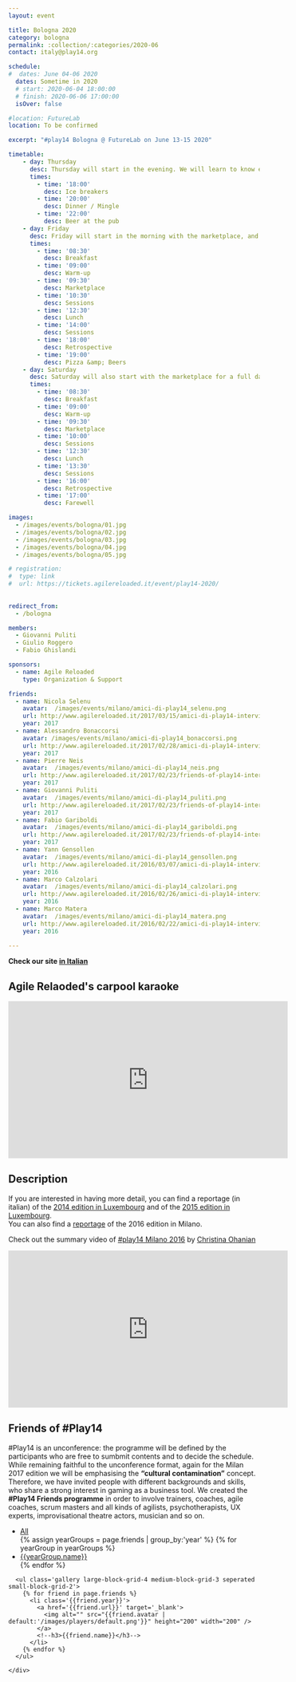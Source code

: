 ```yaml
---
layout: event

title: Bologna 2020
category: bologna
permalink: :collection/:categories/2020-06
contact: italy@play14.org

schedule:
#  dates: June 04-06 2020
  dates: Sometime in 2020
  # start: 2020-06-04 18:00:00
  # finish: 2020-06-06 17:00:00
  isOver: false

#location: FutureLab
location: To be confirmed

excerpt: "#play14 Bologna @ FutureLab on June 13-15 2020"

timetable:
    - day: Thursday
      desc: Thursday will start in the evening. We will learn to know each other and share a nice dinner all together.
      times:
        - time: '18:00'
          desc: Ice breakers
        - time: '20:00'
          desc: Dinner / Mingle
        - time: '22:00'
          desc: Beer at the pub
    - day: Friday
      desc: Friday will start in the morning with the marketplace, and then we will play games all day long.
      times:
        - time: '08:30'
          desc: Breakfast
        - time: '09:00'
          desc: Warm-up
        - time: '09:30'
          desc: Marketplace
        - time: '10:30'
          desc: Sessions
        - time: '12:30'
          desc: Lunch
        - time: '14:00'
          desc: Sessions
        - time: '18:00'
          desc: Retrospective
        - time: '19:00'
          desc: Pizza &amp; Beers
    - day: Saturday
      desc: Saturday will also start with the marketplace for a full day of games. Whoever needs to catch a plane can leave earlier.
      times:
        - time: '08:30'
          desc: Breakfast
        - time: '09:00'
          desc: Warm-up
        - time: '09:30'
          desc: Marketplace
        - time: '10:00'
          desc: Sessions
        - time: '12:30'
          desc: Lunch
        - time: '13:30'
          desc: Sessions
        - time: '16:00'
          desc: Retrospective
        - time: '17:00'
          desc: Farewell

images:
  - /images/events/bologna/01.jpg
  - /images/events/bologna/02.jpg
  - /images/events/bologna/03.jpg
  - /images/events/bologna/04.jpg
  - /images/events/bologna/05.jpg

# registration:
#  type: link
#  url: https://tickets.agilereloaded.it/event/play14-2020/
 
  
redirect_from:
  - /bologna

members:
  - Giovanni Puliti
  - Giulio Roggero
  - Fabio Ghislandi

sponsors:
  - name: Agile Reloaded
    type: Organization & Support

friends:
  - name: Nicola Selenu
    avatar:  /images/events/milano/amici-di-play14_selenu.png
    url: http://www.agilereloaded.it/2017/03/15/amici-di-play14-intervista-con-nicola-selenu/
    year: 2017
  - name: Alessandro Bonaccorsi
    avatar: /images/events/milano/amici-di-play14_bonaccorsi.png
    url: http://www.agilereloaded.it/2017/02/28/amici-di-play14-intervista-con-alessandro-bonaccorsi/
    year: 2017
  - name: Pierre Neis
    avatar:  /images/events/milano/amici-di-play14_neis.png
    url: http://www.agilereloaded.it/2017/02/23/friends-of-play14-interview-with-pierre-neis/
    year: 2017   
  - name: Giovanni Puliti
    avatar:  /images/events/milano/amici-di-play14_puliti.png
    url: http://www.agilereloaded.it/2017/02/23/friends-of-play14-interview-with-pierre-neis/
    year: 2017
  - name: Fabio Gariboldi
    avatar:  /images/events/milano/amici-di-play14_gariboldi.png
    url: http://www.agilereloaded.it/2017/02/23/friends-of-play14-interview-with-pierre-neis/
    year: 2017    
  - name: Yann Gensollen 
    avatar:  /images/events/milano/amici-di-play14_gensollen.png
    url: http://www.agilereloaded.it/2016/03/07/amici-di-play14-intervista-con-yann-gensollen/
    year: 2016
  - name: Marco Calzolari
    avatar:  /images/events/milano/amici-di-play14_calzolari.png
    url: http://www.agilereloaded.it/2016/02/26/amici-di-play14-intervista-con-marco-calzolari/
    year: 2016
  - name: Marco Matera
    avatar:  /images/events/milano/amici-di-play14_matera.png
    url: http://www.agilereloaded.it/2016/02/22/amici-di-play14-intervista-con-marco-matera/
    year: 2016
    
---
```



**Check our site [in Italian](http://www.play14.it/)**


## Agile Relaoded's carpool karaoke

<iframe width="560" height="315" src="https://www.youtube.com/embed/KzBBDAQMWKA" frameborder="0" allow="autoplay; encrypted-media" allowfullscreen></iframe>
<div class='two spacing'></div>


## Description

If you are interested in having more detail, you can find a reportage (in italian) of the [2014 edition in Luxembourg](http://www.mokabyte.it/2014/04/play14/) 
and of the [2015 edition in Luxembourg](http://www.mokabyte.it/2015/04/play14-2015/).   
You can also find a [reportage](http://www.mokabyte.it/2016/05/play14milano/) of the 2016 edition in Milano.

Check out the summary video of [#play14 Milano 2016](/events/milano/2016-05) by [Christina Ohanian](/players/christina-ohanian)

<iframe width="560" height="315" src="https://www.youtube.com/embed/7bRJPQMY-R0" frameborder="0" allowfullscreen></iframe>


<div class='two spacing'></div>

## Friends of #Play14
#Play14 is an unconference: the programme will be defined by the participants who are free to sumbmit contents and to decide the schedule.
While remaining faithful to the unconference format, again for the Milan 2017 edition we will be emphasising the **“cultural contamination”** concept. Therefore, we have invited people with different backgrounds and skills, who share a strong interest in gaming as a business tool.
We created the **#Play14 Friends programme** in order to involve trainers, coaches, agile coaches, scrum masters and all kinds of agilists, psychotherapists, UX experts, improvisational theatre actors, musician and so on.


<div class='full'>
  <div class='row'>
    <div class='mod modMasonryGallery'>
      <div class='gallery-nav'>
        <ul>
          <li class='current'>
            <a data-cat='all' href='#'>All</a>
          </li>
          {% assign yearGroups = page.friends | group_by:'year' %}
          {% for yearGroup in yearGroups %}
            <li>
              <a data-cat='{{yearGroup.name}}' href='#'>{{yearGroup.name}}</a>
            </li>
          {% endfor %}
        </ul>
      </div>

      <ul class='gallery large-block-grid-4 medium-block-grid-3 seperated small-block-grid-2'>
        {% for friend in page.friends %}
          <li class='{{friend.year}}'>
            <a href='{{friend.url}}' target='_blank'>
              <img alt="" src="{{friend.avatar | default:'/images/players/default.png'}}" height="200" width="200" />
            </a>
            <!--h3>{{friend.name}}</h3-->
          </li>
        {% endfor %}
      </ul>

    </div>
  </div>
</div>
